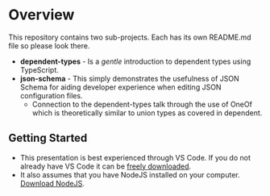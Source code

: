 # Overview

This repository contains two sub-projects. Each has its own README.md file so please look there.

- **dependent-types** - Is a _gentle_ introduction to dependent types using TypeScript.
- **json-schema** - This simply demonstrates the usefulness of JSON Schema for aiding developer experience when editing
  JSON configuration files.
  - Connection to the dependent-types talk through the use of OneOf which is theoretically similar to union types as covered in dependent.

## Getting Started

- This presentation is best experienced through VS Code. If you do not already have VS Code it can be [freely downloaded](https://code.visualstudio.com/download).
- It also assumes that you have NodeJS installed on your computer. [Download NodeJS](https://nodejs.org/en/download/).
